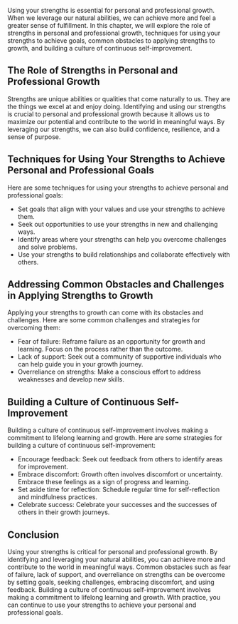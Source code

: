 
Using your strengths is essential for personal and professional growth. When we leverage our natural abilities, we can achieve more and feel a greater sense of fulfillment. In this chapter, we will explore the role of strengths in personal and professional growth, techniques for using your strengths to achieve goals, common obstacles to applying strengths to growth, and building a culture of continuous self-improvement.

The Role of Strengths in Personal and Professional Growth
---------------------------------------------------------

Strengths are unique abilities or qualities that come naturally to us. They are the things we excel at and enjoy doing. Identifying and using our strengths is crucial to personal and professional growth because it allows us to maximize our potential and contribute to the world in meaningful ways. By leveraging our strengths, we can also build confidence, resilience, and a sense of purpose.

Techniques for Using Your Strengths to Achieve Personal and Professional Goals
------------------------------------------------------------------------------

Here are some techniques for using your strengths to achieve personal and professional goals:

* Set goals that align with your values and use your strengths to achieve them.
* Seek out opportunities to use your strengths in new and challenging ways.
* Identify areas where your strengths can help you overcome challenges and solve problems.
* Use your strengths to build relationships and collaborate effectively with others.

Addressing Common Obstacles and Challenges in Applying Strengths to Growth
--------------------------------------------------------------------------

Applying your strengths to growth can come with its obstacles and challenges. Here are some common challenges and strategies for overcoming them:

* Fear of failure: Reframe failure as an opportunity for growth and learning. Focus on the process rather than the outcome.
* Lack of support: Seek out a community of supportive individuals who can help guide you in your growth journey.
* Overreliance on strengths: Make a conscious effort to address weaknesses and develop new skills.

Building a Culture of Continuous Self-Improvement
-------------------------------------------------

Building a culture of continuous self-improvement involves making a commitment to lifelong learning and growth. Here are some strategies for building a culture of continuous self-improvement:

* Encourage feedback: Seek out feedback from others to identify areas for improvement.
* Embrace discomfort: Growth often involves discomfort or uncertainty. Embrace these feelings as a sign of progress and learning.
* Set aside time for reflection: Schedule regular time for self-reflection and mindfulness practices.
* Celebrate success: Celebrate your successes and the successes of others in their growth journeys.

Conclusion
----------

Using your strengths is critical for personal and professional growth. By identifying and leveraging your natural abilities, you can achieve more and contribute to the world in meaningful ways. Common obstacles such as fear of failure, lack of support, and overreliance on strengths can be overcome by setting goals, seeking challenges, embracing discomfort, and using feedback. Building a culture of continuous self-improvement involves making a commitment to lifelong learning and growth. With practice, you can continue to use your strengths to achieve your personal and professional goals.
